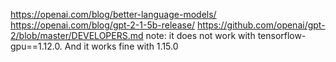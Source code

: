 https://openai.com/blog/better-language-models/
https://openai.com/blog/gpt-2-1-5b-release/
https://github.com/openai/gpt-2/blob/master/DEVELOPERS.md
note: it does not work with tensorflow-gpu==1.12.0. And it works fine with 1.15.0
